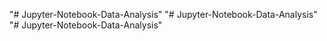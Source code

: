 "# Jupyter-Notebook-Data-Analysis" 
"# Jupyter-Notebook-Data-Analysis" 
"# Jupyter-Notebook-Data-Analysis" 
